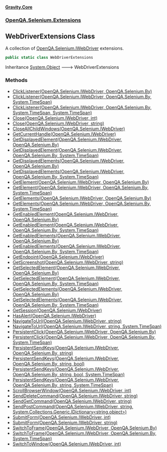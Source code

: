 #### [Gravity.Core](./index.md 'index')
### [OpenQA.Selenium.Extensions](./OpenQA-Selenium-Extensions.md 'OpenQA.Selenium.Extensions')
## WebDriverExtensions Class
A collection of [OpenQA.Selenium.IWebDriver](https://docs.microsoft.com/en-us/dotnet/api/OpenQA.Selenium.IWebDriver 'OpenQA.Selenium.IWebDriver') extensions.  
```csharp
public static class WebDriverExtensions
```
Inheritance [System.Object](https://docs.microsoft.com/en-us/dotnet/api/System.Object 'System.Object') &#129106; WebDriverExtensions  
### Methods
- [ClickListener(OpenQA.Selenium.IWebDriver, OpenQA.Selenium.By)](./OpenQA-Selenium-Extensions-WebDriverExtensions-ClickListener(OpenQA-Selenium-IWebDriver_OpenQA-Selenium-By).md 'OpenQA.Selenium.Extensions.WebDriverExtensions.ClickListener(OpenQA.Selenium.IWebDriver, OpenQA.Selenium.By)')
- [ClickListener(OpenQA.Selenium.IWebDriver, OpenQA.Selenium.By, System.TimeSpan)](./OpenQA-Selenium-Extensions-WebDriverExtensions-ClickListener(OpenQA-Selenium-IWebDriver_OpenQA-Selenium-By_System-TimeSpan).md 'OpenQA.Selenium.Extensions.WebDriverExtensions.ClickListener(OpenQA.Selenium.IWebDriver, OpenQA.Selenium.By, System.TimeSpan)')
- [ClickListener(OpenQA.Selenium.IWebDriver, OpenQA.Selenium.By, System.TimeSpan, System.TimeSpan)](./OpenQA-Selenium-Extensions-WebDriverExtensions-ClickListener(OpenQA-Selenium-IWebDriver_OpenQA-Selenium-By_System-TimeSpan_System-TimeSpan).md 'OpenQA.Selenium.Extensions.WebDriverExtensions.ClickListener(OpenQA.Selenium.IWebDriver, OpenQA.Selenium.By, System.TimeSpan, System.TimeSpan)')
- [Close(OpenQA.Selenium.IWebDriver, int)](./OpenQA-Selenium-Extensions-WebDriverExtensions-Close(OpenQA-Selenium-IWebDriver_int).md 'OpenQA.Selenium.Extensions.WebDriverExtensions.Close(OpenQA.Selenium.IWebDriver, int)')
- [Close(OpenQA.Selenium.IWebDriver, string)](./OpenQA-Selenium-Extensions-WebDriverExtensions-Close(OpenQA-Selenium-IWebDriver_string).md 'OpenQA.Selenium.Extensions.WebDriverExtensions.Close(OpenQA.Selenium.IWebDriver, string)')
- [CloseAllChildWindows(OpenQA.Selenium.IWebDriver)](./OpenQA-Selenium-Extensions-WebDriverExtensions-CloseAllChildWindows(OpenQA-Selenium-IWebDriver).md 'OpenQA.Selenium.Extensions.WebDriverExtensions.CloseAllChildWindows(OpenQA.Selenium.IWebDriver)')
- [GetCurrentHandle(OpenQA.Selenium.IWebDriver)](./OpenQA-Selenium-Extensions-WebDriverExtensions-GetCurrentHandle(OpenQA-Selenium-IWebDriver).md 'OpenQA.Selenium.Extensions.WebDriverExtensions.GetCurrentHandle(OpenQA.Selenium.IWebDriver)')
- [GetDisplayedElement(OpenQA.Selenium.IWebDriver, OpenQA.Selenium.By)](./OpenQA-Selenium-Extensions-WebDriverExtensions-GetDisplayedElement(OpenQA-Selenium-IWebDriver_OpenQA-Selenium-By).md 'OpenQA.Selenium.Extensions.WebDriverExtensions.GetDisplayedElement(OpenQA.Selenium.IWebDriver, OpenQA.Selenium.By)')
- [GetDisplayedElement(OpenQA.Selenium.IWebDriver, OpenQA.Selenium.By, System.TimeSpan)](./OpenQA-Selenium-Extensions-WebDriverExtensions-GetDisplayedElement(OpenQA-Selenium-IWebDriver_OpenQA-Selenium-By_System-TimeSpan).md 'OpenQA.Selenium.Extensions.WebDriverExtensions.GetDisplayedElement(OpenQA.Selenium.IWebDriver, OpenQA.Selenium.By, System.TimeSpan)')
- [GetDisplayedElements(OpenQA.Selenium.IWebDriver, OpenQA.Selenium.By)](./OpenQA-Selenium-Extensions-WebDriverExtensions-GetDisplayedElements(OpenQA-Selenium-IWebDriver_OpenQA-Selenium-By).md 'OpenQA.Selenium.Extensions.WebDriverExtensions.GetDisplayedElements(OpenQA.Selenium.IWebDriver, OpenQA.Selenium.By)')
- [GetDisplayedElements(OpenQA.Selenium.IWebDriver, OpenQA.Selenium.By, System.TimeSpan)](./OpenQA-Selenium-Extensions-WebDriverExtensions-GetDisplayedElements(OpenQA-Selenium-IWebDriver_OpenQA-Selenium-By_System-TimeSpan).md 'OpenQA.Selenium.Extensions.WebDriverExtensions.GetDisplayedElements(OpenQA.Selenium.IWebDriver, OpenQA.Selenium.By, System.TimeSpan)')
- [GetElement(OpenQA.Selenium.IWebDriver, OpenQA.Selenium.By)](./OpenQA-Selenium-Extensions-WebDriverExtensions-GetElement(OpenQA-Selenium-IWebDriver_OpenQA-Selenium-By).md 'OpenQA.Selenium.Extensions.WebDriverExtensions.GetElement(OpenQA.Selenium.IWebDriver, OpenQA.Selenium.By)')
- [GetElement(OpenQA.Selenium.IWebDriver, OpenQA.Selenium.By, System.TimeSpan)](./OpenQA-Selenium-Extensions-WebDriverExtensions-GetElement(OpenQA-Selenium-IWebDriver_OpenQA-Selenium-By_System-TimeSpan).md 'OpenQA.Selenium.Extensions.WebDriverExtensions.GetElement(OpenQA.Selenium.IWebDriver, OpenQA.Selenium.By, System.TimeSpan)')
- [GetElements(OpenQA.Selenium.IWebDriver, OpenQA.Selenium.By)](./OpenQA-Selenium-Extensions-WebDriverExtensions-GetElements(OpenQA-Selenium-IWebDriver_OpenQA-Selenium-By).md 'OpenQA.Selenium.Extensions.WebDriverExtensions.GetElements(OpenQA.Selenium.IWebDriver, OpenQA.Selenium.By)')
- [GetElements(OpenQA.Selenium.IWebDriver, OpenQA.Selenium.By, System.TimeSpan)](./OpenQA-Selenium-Extensions-WebDriverExtensions-GetElements(OpenQA-Selenium-IWebDriver_OpenQA-Selenium-By_System-TimeSpan).md 'OpenQA.Selenium.Extensions.WebDriverExtensions.GetElements(OpenQA.Selenium.IWebDriver, OpenQA.Selenium.By, System.TimeSpan)')
- [GetEnabledElement(OpenQA.Selenium.IWebDriver, OpenQA.Selenium.By)](./OpenQA-Selenium-Extensions-WebDriverExtensions-GetEnabledElement(OpenQA-Selenium-IWebDriver_OpenQA-Selenium-By).md 'OpenQA.Selenium.Extensions.WebDriverExtensions.GetEnabledElement(OpenQA.Selenium.IWebDriver, OpenQA.Selenium.By)')
- [GetEnabledElement(OpenQA.Selenium.IWebDriver, OpenQA.Selenium.By, System.TimeSpan)](./OpenQA-Selenium-Extensions-WebDriverExtensions-GetEnabledElement(OpenQA-Selenium-IWebDriver_OpenQA-Selenium-By_System-TimeSpan).md 'OpenQA.Selenium.Extensions.WebDriverExtensions.GetEnabledElement(OpenQA.Selenium.IWebDriver, OpenQA.Selenium.By, System.TimeSpan)')
- [GetEnabledElements(OpenQA.Selenium.IWebDriver, OpenQA.Selenium.By)](./OpenQA-Selenium-Extensions-WebDriverExtensions-GetEnabledElements(OpenQA-Selenium-IWebDriver_OpenQA-Selenium-By).md 'OpenQA.Selenium.Extensions.WebDriverExtensions.GetEnabledElements(OpenQA.Selenium.IWebDriver, OpenQA.Selenium.By)')
- [GetEnabledElements(OpenQA.Selenium.IWebDriver, OpenQA.Selenium.By, System.TimeSpan)](./OpenQA-Selenium-Extensions-WebDriverExtensions-GetEnabledElements(OpenQA-Selenium-IWebDriver_OpenQA-Selenium-By_System-TimeSpan).md 'OpenQA.Selenium.Extensions.WebDriverExtensions.GetEnabledElements(OpenQA.Selenium.IWebDriver, OpenQA.Selenium.By, System.TimeSpan)')
- [GetEndpoint(OpenQA.Selenium.IWebDriver)](./OpenQA-Selenium-Extensions-WebDriverExtensions-GetEndpoint(OpenQA-Selenium-IWebDriver).md 'OpenQA.Selenium.Extensions.WebDriverExtensions.GetEndpoint(OpenQA.Selenium.IWebDriver)')
- [GetScreenshot(OpenQA.Selenium.IWebDriver, string)](./OpenQA-Selenium-Extensions-WebDriverExtensions-GetScreenshot(OpenQA-Selenium-IWebDriver_string).md 'OpenQA.Selenium.Extensions.WebDriverExtensions.GetScreenshot(OpenQA.Selenium.IWebDriver, string)')
- [GetSelectedElement(OpenQA.Selenium.IWebDriver, OpenQA.Selenium.By)](./OpenQA-Selenium-Extensions-WebDriverExtensions-GetSelectedElement(OpenQA-Selenium-IWebDriver_OpenQA-Selenium-By).md 'OpenQA.Selenium.Extensions.WebDriverExtensions.GetSelectedElement(OpenQA.Selenium.IWebDriver, OpenQA.Selenium.By)')
- [GetSelectedElement(OpenQA.Selenium.IWebDriver, OpenQA.Selenium.By, System.TimeSpan)](./OpenQA-Selenium-Extensions-WebDriverExtensions-GetSelectedElement(OpenQA-Selenium-IWebDriver_OpenQA-Selenium-By_System-TimeSpan).md 'OpenQA.Selenium.Extensions.WebDriverExtensions.GetSelectedElement(OpenQA.Selenium.IWebDriver, OpenQA.Selenium.By, System.TimeSpan)')
- [GetSelectedElements(OpenQA.Selenium.IWebDriver, OpenQA.Selenium.By)](./OpenQA-Selenium-Extensions-WebDriverExtensions-GetSelectedElements(OpenQA-Selenium-IWebDriver_OpenQA-Selenium-By).md 'OpenQA.Selenium.Extensions.WebDriverExtensions.GetSelectedElements(OpenQA.Selenium.IWebDriver, OpenQA.Selenium.By)')
- [GetSelectedElements(OpenQA.Selenium.IWebDriver, OpenQA.Selenium.By, System.TimeSpan)](./OpenQA-Selenium-Extensions-WebDriverExtensions-GetSelectedElements(OpenQA-Selenium-IWebDriver_OpenQA-Selenium-By_System-TimeSpan).md 'OpenQA.Selenium.Extensions.WebDriverExtensions.GetSelectedElements(OpenQA.Selenium.IWebDriver, OpenQA.Selenium.By, System.TimeSpan)')
- [GetSession(OpenQA.Selenium.IWebDriver)](./OpenQA-Selenium-Extensions-WebDriverExtensions-GetSession(OpenQA-Selenium-IWebDriver).md 'OpenQA.Selenium.Extensions.WebDriverExtensions.GetSession(OpenQA.Selenium.IWebDriver)')
- [HasAlert(OpenQA.Selenium.IWebDriver)](./OpenQA-Selenium-Extensions-WebDriverExtensions-HasAlert(OpenQA-Selenium-IWebDriver).md 'OpenQA.Selenium.Extensions.WebDriverExtensions.HasAlert(OpenQA.Selenium.IWebDriver)')
- [NavigateToUrl(OpenQA.Selenium.IWebDriver, string)](./OpenQA-Selenium-Extensions-WebDriverExtensions-NavigateToUrl(OpenQA-Selenium-IWebDriver_string).md 'OpenQA.Selenium.Extensions.WebDriverExtensions.NavigateToUrl(OpenQA.Selenium.IWebDriver, string)')
- [NavigateToUrl(OpenQA.Selenium.IWebDriver, string, System.TimeSpan)](./OpenQA-Selenium-Extensions-WebDriverExtensions-NavigateToUrl(OpenQA-Selenium-IWebDriver_string_System-TimeSpan).md 'OpenQA.Selenium.Extensions.WebDriverExtensions.NavigateToUrl(OpenQA.Selenium.IWebDriver, string, System.TimeSpan)')
- [PersistentClick(OpenQA.Selenium.IWebDriver, OpenQA.Selenium.By)](./OpenQA-Selenium-Extensions-WebDriverExtensions-PersistentClick(OpenQA-Selenium-IWebDriver_OpenQA-Selenium-By).md 'OpenQA.Selenium.Extensions.WebDriverExtensions.PersistentClick(OpenQA.Selenium.IWebDriver, OpenQA.Selenium.By)')
- [PersistentClick(OpenQA.Selenium.IWebDriver, OpenQA.Selenium.By, System.TimeSpan)](./OpenQA-Selenium-Extensions-WebDriverExtensions-PersistentClick(OpenQA-Selenium-IWebDriver_OpenQA-Selenium-By_System-TimeSpan).md 'OpenQA.Selenium.Extensions.WebDriverExtensions.PersistentClick(OpenQA.Selenium.IWebDriver, OpenQA.Selenium.By, System.TimeSpan)')
- [PersistentSendKeys(OpenQA.Selenium.IWebDriver, OpenQA.Selenium.By, string)](./OpenQA-Selenium-Extensions-WebDriverExtensions-PersistentSendKeys(OpenQA-Selenium-IWebDriver_OpenQA-Selenium-By_string).md 'OpenQA.Selenium.Extensions.WebDriverExtensions.PersistentSendKeys(OpenQA.Selenium.IWebDriver, OpenQA.Selenium.By, string)')
- [PersistentSendKeys(OpenQA.Selenium.IWebDriver, OpenQA.Selenium.By, string, bool)](./OpenQA-Selenium-Extensions-WebDriverExtensions-PersistentSendKeys(OpenQA-Selenium-IWebDriver_OpenQA-Selenium-By_string_bool).md 'OpenQA.Selenium.Extensions.WebDriverExtensions.PersistentSendKeys(OpenQA.Selenium.IWebDriver, OpenQA.Selenium.By, string, bool)')
- [PersistentSendKeys(OpenQA.Selenium.IWebDriver, OpenQA.Selenium.By, string, bool, System.TimeSpan)](./OpenQA-Selenium-Extensions-WebDriverExtensions-PersistentSendKeys(OpenQA-Selenium-IWebDriver_OpenQA-Selenium-By_string_bool_System-TimeSpan).md 'OpenQA.Selenium.Extensions.WebDriverExtensions.PersistentSendKeys(OpenQA.Selenium.IWebDriver, OpenQA.Selenium.By, string, bool, System.TimeSpan)')
- [PersistentSendKeys(OpenQA.Selenium.IWebDriver, OpenQA.Selenium.By, string, System.TimeSpan)](./OpenQA-Selenium-Extensions-WebDriverExtensions-PersistentSendKeys(OpenQA-Selenium-IWebDriver_OpenQA-Selenium-By_string_System-TimeSpan).md 'OpenQA.Selenium.Extensions.WebDriverExtensions.PersistentSendKeys(OpenQA.Selenium.IWebDriver, OpenQA.Selenium.By, string, System.TimeSpan)')
- [ScrollBrowserWindow(OpenQA.Selenium.IWebDriver, int)](./OpenQA-Selenium-Extensions-WebDriverExtensions-ScrollBrowserWindow(OpenQA-Selenium-IWebDriver_int).md 'OpenQA.Selenium.Extensions.WebDriverExtensions.ScrollBrowserWindow(OpenQA.Selenium.IWebDriver, int)')
- [SendDeleteCommand(OpenQA.Selenium.IWebDriver, string)](./OpenQA-Selenium-Extensions-WebDriverExtensions-SendDeleteCommand(OpenQA-Selenium-IWebDriver_string).md 'OpenQA.Selenium.Extensions.WebDriverExtensions.SendDeleteCommand(OpenQA.Selenium.IWebDriver, string)')
- [SendGetCommand(OpenQA.Selenium.IWebDriver, string)](./OpenQA-Selenium-Extensions-WebDriverExtensions-SendGetCommand(OpenQA-Selenium-IWebDriver_string).md 'OpenQA.Selenium.Extensions.WebDriverExtensions.SendGetCommand(OpenQA.Selenium.IWebDriver, string)')
- [SendPostCommand(OpenQA.Selenium.IWebDriver, string, System.Collections.Generic.IDictionary&lt;string,object&gt;)](./OpenQA-Selenium-Extensions-WebDriverExtensions-SendPostCommand(OpenQA-Selenium-IWebDriver_string_System-Collections-Generic-IDictionary-string_object-).md 'OpenQA.Selenium.Extensions.WebDriverExtensions.SendPostCommand(OpenQA.Selenium.IWebDriver, string, System.Collections.Generic.IDictionary&lt;string,object&gt;)')
- [SubmitForm(OpenQA.Selenium.IWebDriver, int)](./OpenQA-Selenium-Extensions-WebDriverExtensions-SubmitForm(OpenQA-Selenium-IWebDriver_int).md 'OpenQA.Selenium.Extensions.WebDriverExtensions.SubmitForm(OpenQA.Selenium.IWebDriver, int)')
- [SubmitForm(OpenQA.Selenium.IWebDriver, string)](./OpenQA-Selenium-Extensions-WebDriverExtensions-SubmitForm(OpenQA-Selenium-IWebDriver_string).md 'OpenQA.Selenium.Extensions.WebDriverExtensions.SubmitForm(OpenQA.Selenium.IWebDriver, string)')
- [SwitchToFrame(OpenQA.Selenium.IWebDriver, OpenQA.Selenium.By)](./OpenQA-Selenium-Extensions-WebDriverExtensions-SwitchToFrame(OpenQA-Selenium-IWebDriver_OpenQA-Selenium-By).md 'OpenQA.Selenium.Extensions.WebDriverExtensions.SwitchToFrame(OpenQA.Selenium.IWebDriver, OpenQA.Selenium.By)')
- [SwitchToFrame(OpenQA.Selenium.IWebDriver, OpenQA.Selenium.By, System.TimeSpan)](./OpenQA-Selenium-Extensions-WebDriverExtensions-SwitchToFrame(OpenQA-Selenium-IWebDriver_OpenQA-Selenium-By_System-TimeSpan).md 'OpenQA.Selenium.Extensions.WebDriverExtensions.SwitchToFrame(OpenQA.Selenium.IWebDriver, OpenQA.Selenium.By, System.TimeSpan)')
- [SwitchToWindow(OpenQA.Selenium.IWebDriver, int)](./OpenQA-Selenium-Extensions-WebDriverExtensions-SwitchToWindow(OpenQA-Selenium-IWebDriver_int).md 'OpenQA.Selenium.Extensions.WebDriverExtensions.SwitchToWindow(OpenQA.Selenium.IWebDriver, int)')
